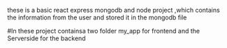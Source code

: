 these is a basic react express mongodb and node project ,which contains the information from the user and stored it in the mongodb file

#In these project containsa two folder my_app for frontend and the Serverside for the backend

